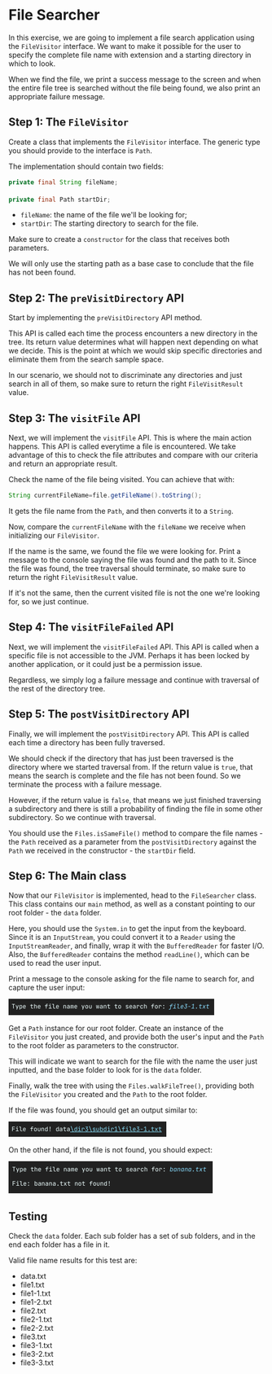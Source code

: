 # File Searcher

In this exercise, we are going to implement a file search application using the `FileVisitor`
interface. We want to make it possible for the user to specify the complete file name with extension
and a starting directory in which to look.

When we find the file, we print a success message to the screen and when the entire file tree is
searched without the file being found, we also print an appropriate failure message.

##

## Step 1: The `FileVisitor`

Create a class that implements the `FileVisitor` interface. The generic type you should provide to
the interface is `Path`.

The implementation should contain two fields:

```java
private final String fileName;

private final Path startDir;
```

- `fileName`: the name of the file we'll be looking for;
- `startDir`: The starting directory to search for the file.

Make sure to create a `constructor` for the class that receives both parameters.

We will only use the starting path as a base case to conclude that the file has not been found.

##

## Step 2: The `preVisitDirectory` API

Start by implementing the `preVisitDirectory` API method.

This API is called each time the process encounters a new directory in the tree. Its return value
determines what will happen next depending on what we decide. This is the point at which we would
skip specific directories and eliminate them from the search sample space.

In our scenario, we should not to discriminate any directories and just search in all of them, so
make sure to return the right `FileVisitResult` value.

##

## Step 3: The `visitFile` API

Next, we will implement the `visitFile` API. This is where the main action happens. This API is
called everytime a file is encountered. We take advantage of this to check the file attributes and
compare with our criteria and return an appropriate result.

Check the name of the file being visited. You can achieve that with:

```java
String currentFileName=file.getFileName().toString();
```

It gets the file name from the `Path`, and then converts it to a `String`.

Now, compare the `currentFileName` with the `fileName` we receive when initializing
our `FileVisitor`.

If the name is the same, we found the file we were looking for. Print a message to the console
saying the file was found and the path to it. Since the file was found, the tree traversal should
terminate, so make sure to return the right `FileVisitResult` value.

If it's not the same, then the current visited file is not the one we're looking for, so we just
continue.

##

## Step 4: The `visitFileFailed` API

Next, we will implement the `visitFileFailed` API. This API is called when a specific file is not
accessible to the JVM. Perhaps it has been locked by another application, or it could just be a
permission issue.

Regardless, we simply log a failure message and continue with traversal of the rest of the directory
tree.

##                         

## Step 5: The `postVisitDirectory` API

Finally, we will implement the `postVisitDirectory` API. This API is called each time a directory
has been fully traversed.

We should check if the directory that has just been traversed is the directory where we started
traversal from. If the return value is `true`, that means the search is complete and the file has
not been found. So we terminate the process with a failure message.

However, if the return value is `false`, that means we just finished traversing a subdirectory and
there is still a probability of finding the file in some other subdirectory. So we continue with
traversal.

You should use the `Files.isSameFile()` method to compare the file names - the `Path` received as a
parameter from the `postVisitDirectory` against the `Path` we received in the constructor -
the `startDir` field.

##

## Step 6: The Main class

Now that our `FileVisitor` is implemented, head to the `FileSearcher` class. This class contains
our `main` method, as well as a constant pointing to our root folder - the `data` folder.

Here, you should use the `System.in` to get the input from the keyboard. Since it is
an `InputStream`, you could convert it to a `Reader` using the `InputStreamReader`, and finally,
wrap it with the `BufferedReader` for faster I/O. Also, the `BufferedReader` contains the
method `readLine()`, which can be used to read the user input.

Print a message to the console asking for the file name to search for, and capture the user input:

![img.png](img.png)

Get a `Path` instance for our root folder. Create an instance of the `FileVisitor` you just created,
and provide both the user's input and the `Path` to the root folder as parameters to the
constructor.

This will indicate we want to search for the file with the name the user just inputted, and the base
folder to look for is the `data` folder.

Finally, walk the tree with using the `Files.walkFileTree()`, providing both the `FileVisitor` you
created and the `Path` to the root folder.

If the file was found, you should get an output similar to:

![img_1.png](img_1.png)

On the other hand, if the file is not found, you should expect:

![img_2.png](img_2.png)

##

## Testing

Check the `data` folder. Each sub folder has a set of sub folders, and in the end each folder has a
file in it.

Valid file name results for this test are:

- data.txt
- file1.txt
- file1-1.txt
- file1-2.txt
- file2.txt
- file2-1.txt
- file2-2.txt
- file3.txt
- file3-1.txt
- file3-2.txt
- file3-3.txt